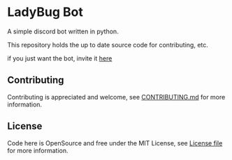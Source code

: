 # LadyBug Bot
A simple discord bot written in python.

This repository holds the up to date source code for contributing, etc.

if you just want the bot, invite it [here](https://discordapp.com/oauth2/authorize?client_id=397796982120382464&scope=bot&permissions=470281463)
## Contributing
Contributing is appreciated and welcome, see [CONTRIBUTING.md](CONTRIBUTING.md) for more information.

## License
Code here is OpenSource and free under the MIT License, see [License file](LICENSE) for more information.